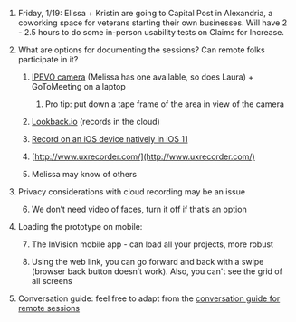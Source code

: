 1. Friday, 1/19: Elissa + Kristin are going to Capital Post in Alexandria, a coworking space for veterans starting their own businesses. Will have 2 - 2.5 hours to do some in-person usability tests on Claims for Increase.

2. What are options for documenting the sessions? Can remote folks participate in it?

    1. [IPEVO camera](https://www.ipevo.com/prods/Point-2-View-USB-Camera) (Melissa has one available, so does Laura) + GoToMeeting on a laptop
        1. Pro tip: put down a tape frame of the area in view of the camera

    2. [Lookback.io](https://lookback.io/) (records in the cloud)

    3. [Record on an iOS device natively in iOS 11](https://www.cnet.com/how-to/how-to-use-ios-11-built-in-screen-recording-feature/)

    4. [http://www.uxrecorder.com/](http://www.uxrecorder.com/)

    5. Melissa may know of others

3. Privacy considerations with cloud recording may be an issue

    6. We don’t need video of faces, turn it off if that’s an option

4. Loading the prototype on mobile: 

    7. The InVision mobile app - can load all your projects, more robust

    8. Using the web link, you can go forward and back with a swipe (browser back button doesn’t work). Also, you can't see the grid of all screens
    
5. Conversation guide: feel free to adapt from the [conversation guide for remote sessions](https://github.com/department-of-veterans-affairs/vets.gov-team/blob/master/Products/Disability/Disability%20526EZ/research/january-2018/conversation-guide.md)


